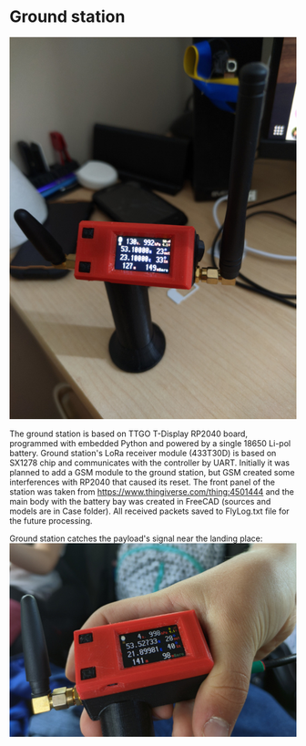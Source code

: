 # Ground station
![Ground station](Doc/ground_station.jpg)

The ground station is based on TTGO T-Display RP2040 board, programmed with embedded Python and powered by a single 18650 Li-pol battery. Ground station's LoRa receiver module (433T30D) is based on SX1278 chip and communicates with the controller by UART.
Initially it was planned to add a GSM module to the ground station, but GSM created some interferences with RP2040 that caused its reset. The front panel of the station was taken from https://www.thingiverse.com/thing:4501444 and the main body with the battery bay was created in FreeCAD (sources and models are in Case folder).
All received packets saved to FlyLog.txt file for the future processing.

Ground station catches the payload's signal near the landing place:
![Coordinates](Doc/Found_Coordinates.jpg)

